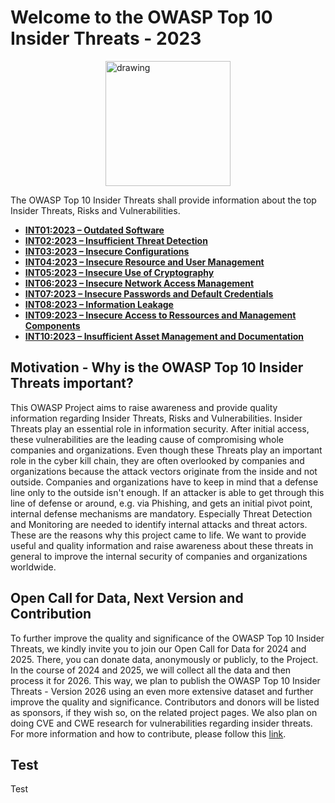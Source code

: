# Welcome to the OWASP Top 10 Insider Threats - 2023

<img src="./assets/images/logo.png" alt="drawing" width="200" style="display: block;margin-left: auto;margin-right: auto;"/>

The OWASP Top 10 Insider Threats shall provide information about the top Insider Threats, Risks and Vulnerabilities. 

- [**INT01:2023 – Outdated Software**](./docs/2023/INT01_2023-Outdated_Software.md)
- [**INT02:2023 – Insufficient Threat Detection**](./docs/2023/INT02_2023-Insufficient_Threat_Detection.md)
- [**INT03:2023 – Insecure Configurations**](./docs/2023/INT03_2023-Insecure_Configurations.md)
- [**INT04:2023 – Insecure Resource and User Management**](./docs/2023/INT04_2023-Insecure_Resource_and_User_Management.md)
- [**INT05:2023 – Insecure Use of Cryptography**](./docs/2023/INT05_2023-Insecure_Use_of_Cryptography.md)
- [**INT06:2023 – Insecure Network Access Management**](./docs/2023/INT06_2023-Insecure_Network_Access_Management.md)
- [**INT07:2023 – Insecure Passwords and Default Credentials**](./docs/2023/INT07_2023-Insecure_Passwords_and_Default_Credentials.md)
- [**INT08:2023 – Information Leakage**](./docs/2023/INT08_2023-Information_Leakage.md)
- [**INT09:2023 – Insecure Access to Ressources and Management Components**](./docs/2023/INT09_2023-Insecure_Access_to_Resources_and_Management_Components.md)
- [**INT10:2023 – Insufficient Asset Management and Documentation**](./docs/2023/INT10_2023-Insufficient_Asset_Management_and_Documentation.md)

## Motivation - Why is the OWASP Top 10 Insider Threats important?
This OWASP Project aims to raise awareness and provide quality information regarding Insider Threats, Risks and Vulnerabilities.
Insider Threats play an essential role in information security.
After initial access, these vulnerabilities are the leading cause of compromising whole companies and organizations. Even though these Threats play an important role in the cyber kill chain, they are often overlooked by companies and organizations because the attack vectors originate from the inside and not outside.
Companies and organizations have to keep in mind that a defense line only to the outside isn't enough. If an attacker is able to get through this line of defense or around, e.g. via Phishing, and gets an initial pivot point, internal defense mechanisms are mandatory. Especially Threat Detection and Monitoring are needed to identify internal attacks and threat actors.
These are the reasons why this project came to life. We want to provide useful and quality information and raise awareness about these threats in general to improve the internal security of companies and organizations worldwide.

## Open Call for Data, Next Version and Contribution
To further improve the quality and significance of the OWASP Top 10 Insider Threats, we kindly invite you to join our Open Call for Data for 2024 and 2025.
There, you can donate data, anonymously or publicly, to the Project. In the course of 2024 and 2025, we will collect all the data and then process it for 2026.
This way, we plan to publish the OWASP Top 10 Insider Threats - Version 2026 using an even more extensive dataset and further improve the quality and significance.
Contributors and donors will be listed as sponsors, if they wish so, on the related project pages.
We also plan on doing CVE and CWE research for vulnerabilities regarding insider threats.
For more information and how to contribute, please follow this [link](./docs/2023/INT_2023-Open_Call_for_Data.md).

## Test

Test
